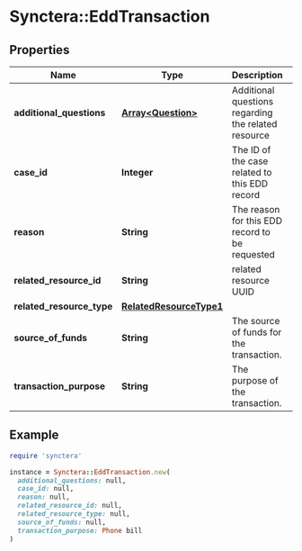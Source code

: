 # Synctera::EddTransaction

## Properties

| Name | Type | Description | Notes |
| ---- | ---- | ----------- | ----- |
| **additional_questions** | [**Array&lt;Question&gt;**](Question.md) | Additional questions regarding the related resource | [optional] |
| **case_id** | **Integer** | The ID of the case related to this EDD record | [optional] |
| **reason** | **String** | The reason for this EDD record to be requested |  |
| **related_resource_id** | **String** | related resource UUID |  |
| **related_resource_type** | [**RelatedResourceType1**](RelatedResourceType1.md) |  |  |
| **source_of_funds** | **String** | The source of funds for the transaction. | [optional] |
| **transaction_purpose** | **String** | The purpose of the transaction. | [optional] |

## Example

```ruby
require 'synctera'

instance = Synctera::EddTransaction.new(
  additional_questions: null,
  case_id: null,
  reason: null,
  related_resource_id: null,
  related_resource_type: null,
  source_of_funds: null,
  transaction_purpose: Phone bill
)
```

